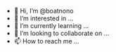 - 👋 Hi, I’m @boatnono
- 👀 I’m interested in ...
- 🌱 I’m currently learning ...
- 💞️ I’m looking to collaborate on ...
- 📫 How to reach me ...

<!---
boatnono/boatnono is a ✨ special ✨ repository because its `README.md` (this file) appears on your GitHub profile.
You can click the Preview link to take a look at your changes.
--->
